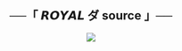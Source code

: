 <h2 align="center">
    ──「 𝙍𝙊𝙔𝘼𝙇 ダ source 」──
</h2>

<p align="center">
  <img src="https://t.me/gobzela/783">
</p>


